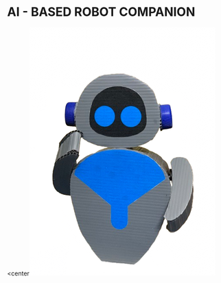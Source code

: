 # AI - BASED ROBOT COMPANION
<center![robot image](/Resources/tempImagerUYGVo-removebg-preview.png)</center>

